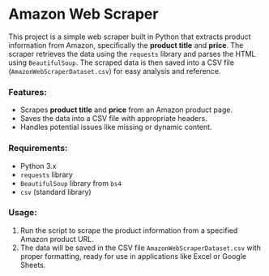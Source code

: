 
# Amazon Web Scraper

This project is a simple web scraper built in Python that extracts product information from Amazon, specifically the **product title** and **price**. The scraper retrieves the data using the `requests` library and parses the HTML using `BeautifulSoup`. The scraped data is then saved into a CSV file (`AmazonWebScraperDataset.csv`) for easy analysis and reference.

### Features:
- Scrapes **product title** and **price** from an Amazon product page.
- Saves the data into a CSV file with appropriate headers.
- Handles potential issues like missing or dynamic content.

### Requirements:
- Python 3.x
- `requests` library
- `BeautifulSoup` library from `bs4`
- `csv` (standard library)

### Usage:
1. Run the script to scrape the product information from a specified Amazon product URL.
2. The data will be saved in the CSV file `AmazonWebScraperDataset.csv` with proper formatting, ready for use in applications like Excel or Google Sheets.
